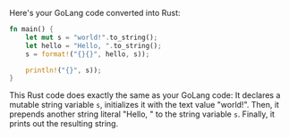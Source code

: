 Here's your GoLang code converted into Rust:

```rust
fn main() {
    let mut s = "world!".to_string();
    let hello = "Hello, ".to_string();
    s = format!("{}{}", hello, s));

    println!("{}", s));
}
```
This Rust code does exactly the same as your GoLang code: It declares a mutable string variable `s`, initializes it with the text value "world!". Then, it prepends another string literal "Hello, " to the string variable `s`. Finally, it prints out the resulting string.
